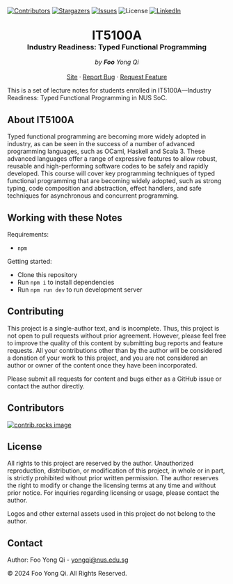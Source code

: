 [![Contributors][contributors-shield]][contributors-url]
[![Stargazers][stars-shield]][stars-url]
[![Issues][issues-shield]][issues-url]
![License][license-shield]
[![LinkedIn][linkedin-shield]][linkedin-url]

<br />
<div align="center">
<h1 style="margin-top:0px;margin-bottom: 0px" align="center">IT5100A</h1>
<h3 style="margin-top:0px">Industry Readiness: Typed Functional Programming</h3>


  <p align="center">
    <em>by <strong>Foo</strong> Yong Qi</em>
    <br />
    <br />
    <a href="https://yongqi.foo/it5100a-notes">Site</a>
    ·
    <a href="https://github.com/yonggqiii/it5100a-notes/issues/new?labels=bug&template=bug-report---.md">Report Bug</a>
    ·
    <a href="https://github.com/yonggqiii/it5100a-notes/issues/new?labels=enhancement&template=feature-request---.md">Request Feature</a>
  </p>
</div>


This is a set of lecture notes for students enrolled in IT5100A&mdash;Industry Readiness: Typed Functional Programming in NUS SoC.

## About IT5100A
Typed functional programming are becoming more widely adopted in industry, as can be seen in the success of a number of advanced programming languages, such as OCaml, Haskell and Scala 3. These advanced languages offer a range of expressive features to allow robust, reusable and high-performing software codes to be safely and rapidly developed. This course will cover key programming techniques of typed functional programming that are becoming widely adopted, such as strong typing, code composition and abstraction, effect handlers, and safe techniques for asynchronous and concurrent programming.

## Working with these Notes
Requirements: 
- `npm`

Getting started:
- Clone this repository
- Run `npm i` to install dependencies
- Run `npm run dev` to run development server


## Contributing
This project is a single-author text, and is incomplete. Thus, this project is not open to pull requests without prior agreement. However, please feel free to improve the quality of this content by submitting bug reports and feature requests. All your contributions other than by the author will be considered a donation of your work to this project, and you are not considered an author or owner of the content once they have been incorporated.

Please submit all requests for content and bugs either as a GitHub issue or contact the author directly.

## Contributors
<a href="https://github.com/yonggqiii/it5100a-notes/graphs/contributors">
  <img src="https://contrib.rocks/image?repo=yonggqiii/it5100a-notes" alt="contrib.rocks image" />
</a>

## License
All rights to this project are reserved by the author. Unauthorized reproduction, distribution, or modification of this project, in whole or in part, is strictly prohibited without prior written permission. The author reserves the right to modify or change the licensing terms at any time and without prior notice. For inquiries regarding licensing or usage, please contact the author.

Logos and other external assets used in this project do not belong to the author.

## Contact
Author: Foo Yong Qi - yongqi@nus.edu.sg

&copy; 2024 Foo Yong Qi. All Rights Reserved.


[contributors-shield]: https://img.shields.io/github/contributors/yonggqiii/it5100a-notes.svg?style=for-the-badge
[contributors-url]: https://github.com/yonggqiii/it5100a-notes/graphs/contributors
[stars-shield]: https://img.shields.io/github/stars/yonggqiii/it5100a-notes.svg?style=for-the-badge
[stars-url]: https://github.com/yonggqiii/it5100a-notes/stargazers
[issues-shield]: https://img.shields.io/github/issues/yonggqiii/it5100a-notes.svg?style=for-the-badge
[issues-url]: https://github.com/yonggqiii/it5100a-notes/issues
[license-shield]: https://img.shields.io/badge/LICENSE-NONE-ff5040?style=for-the-badge
[linkedin-shield]: https://img.shields.io/badge/-LinkedIn-black.svg?style=for-the-badge&logo=linkedin&colorB=555
[linkedin-url]: https://linkedin.com/in/fooyongqi
